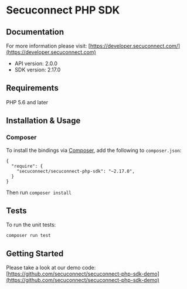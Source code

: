 # Secuconnect PHP SDK


## Documentation

For more information please visit: [https://developer.secuconnect.com/](https://developer.secuconnect.com)

- API version: 2.0.0
- SDK version: 2.17.0


## Requirements

PHP 5.6 and later


## Installation & Usage

### Composer

To install the bindings via [Composer](http://getcomposer.org/), add the following to `composer.json`:

```
{
  "require": {
    "secuconnect/secuconnect-php-sdk": "~2.17.0",
  }
}
```

Then run `composer install`


## Tests

To run the unit tests:

```
composer run test
```

## Getting Started

Please take a look at our demo code: [https://github.com/secuconnect/secuconnect-php-sdk-demo](https://github.com/secuconnect/secuconnect-php-sdk-demo)

